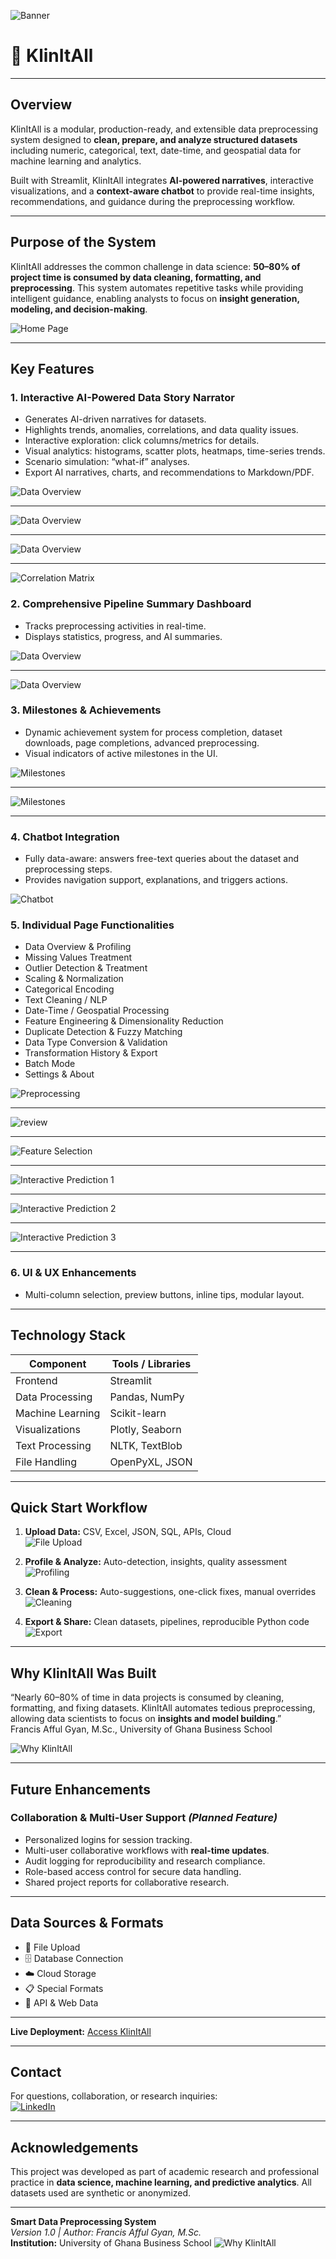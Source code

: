 ![Banner](img/banner-image.png)

# 🧹 KlinItAll
---
## Overview
KlinItAll is a modular, production-ready, and extensible data preprocessing system designed to **clean, prepare, and analyze structured datasets** including numeric, categorical, text, date-time, and geospatial data for machine learning and analytics.  

Built with Streamlit, KlinItAll integrates **AI-powered narratives**, interactive visualizations, and a **context-aware chatbot** to provide real-time insights, recommendations, and guidance during the preprocessing workflow.

---

## Purpose of the System
KlinItAll addresses the common challenge in data science: **50–80% of project time is consumed by data cleaning, formatting, and preprocessing**. This system automates repetitive tasks while providing intelligent guidance, enabling analysts to focus on **insight generation, modeling, and decision-making**.

![Home Page](img/Home1.png)

---

## Key Features

### 1. Interactive AI-Powered Data Story Narrator
- Generates AI-driven narratives for datasets.  
- Highlights trends, anomalies, correlations, and data quality issues.  
- Interactive exploration: click columns/metrics for details.  
- Visual analytics: histograms, scatter plots, heatmaps, time-series trends.  
- Scenario simulation: “what-if” analyses.  
- Export AI narratives, charts, and recommendations to Markdown/PDF.

![Data Overview](img/Natrator.png)  

---
![Data Overview](img/narator2.png) 

---
![Data Overview](img/narator3.png)  

---
![Correlation Matrix](img/narator4.png)

### 2. Comprehensive Pipeline Summary Dashboard
- Tracks preprocessing activities in real-time.  
- Displays statistics, progress, and AI summaries.  

![Data Overview](img/Aiexplain.png)  

---

![Data Overview](img/Summary.png)  

### 3. Milestones & Achievements
- Dynamic achievement system for process completion, dataset downloads, page completions, advanced preprocessing.  
- Visual indicators of active milestones in the UI.

![Milestones](img/celebration.png)

---

![Milestones](img/celebration2.png)

---

### 4. Chatbot Integration
- Fully data-aware: answers free-text queries about the dataset and preprocessing steps.  
- Provides navigation support, explanations, and triggers actions.

![Chatbot](img/chat.png)

### 5. Individual Page Functionalities
- Data Overview & Profiling  
- Missing Values Treatment  
- Outlier Detection & Treatment  
- Scaling & Normalization  
- Categorical Encoding  
- Text Cleaning / NLP  
- Date-Time / Geospatial Processing  
- Feature Engineering & Dimensionality Reduction  
- Duplicate Detection & Fuzzy Matching  
- Data Type Conversion & Validation  
- Transformation History & Export  
- Batch Mode
- Settings & About 

![Preprocessing](img/Upload.png)  

---
![review](img/review.png)  

---
![Feature Selection](img/feature.png)  

---
![Interactive Prediction 1](img/text.png)  

---
![Interactive Prediction 2](img/scale.png)  

---
![Interactive Prediction 3](img/missing.png)

---
### 6. UI & UX Enhancements
- Multi-column selection, preview buttons, inline tips, modular layout.

---

## Technology Stack
| Component | Tools / Libraries |
|-----------|-----------------|
| Frontend | Streamlit |
| Data Processing | Pandas, NumPy |
| Machine Learning | Scikit-learn |
| Visualizations | Plotly, Seaborn |
| Text Processing | NLTK, TextBlob |
| File Handling | OpenPyXL, JSON |

---

## Quick Start Workflow

1. **Upload Data:** CSV, Excel, JSON, SQL, APIs, Cloud  
   ![File Upload](img/Upload.png)  

2. **Profile & Analyze:** Auto-detection, insights, quality assessment  
   ![Profiling](img/Aiexplain.png)  

3. **Clean & Process:** Auto-suggestions, one-click fixes, manual overrides  
   ![Cleaning](img/Summary.png)  

4. **Export & Share:** Clean datasets, pipelines, reproducible Python code  
   ![Export](img/Export.png)

---

## Why KlinItAll Was Built
“Nearly 60–80% of time in data projects is consumed by cleaning, formatting, and fixing datasets. KlinItAll automates tedious preprocessing, allowing data scientists to focus on **insights and model building**.”  
Francis Afful Gyan, M.Sc., University of Ghana Business School  

![Why KlinItAll](img/whyme.png)

---

## Future Enhancements
### Collaboration & Multi-User Support *(Planned Feature)*
- Personalized logins for session tracking.  
- Multi-user collaborative workflows with **real-time updates**.  
- Audit logging for reproducibility and research compliance.  
- Role-based access control for secure data handling.  
- Shared project reports for collaborative research.  

---

## Data Sources & Formats
- 📂 File Upload  
- 🗄️ Database Connection  
- ☁️ Cloud Storage  
- 📋 Special Formats  
- 🔗 API & Web Data

---

**Live Deployment:** [Access KlinItAll](https://klinitall.streamlit.app/)

---

## Contact
For questions, collaboration, or research inquiries:  
[![LinkedIn](https://img.shields.io/static/v1?message=LinkedIn&logo=linkedin&label=&color=0077B5&logoColor=white&labelColor=&style=for-the-badge)](https://www.linkedin.com/in/francis-afful-gyan-2b27a5153/)

---

## Acknowledgements
This project was developed as part of academic research and professional practice in **data science, machine learning, and predictive analytics**. All datasets used are synthetic or anonymized.

---

**Smart Data Preprocessing System**  
*Version 1.0 | Author: Francis Afful Gyan, M.Sc.*  
**Institution:** University of Ghana Business School
![Why KlinItAll](img/Thankyou1.jpg)
